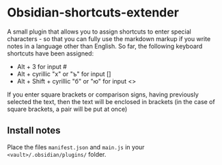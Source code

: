# Obsidian-shortcuts-extender

A small plugin that allows you to assign shortcuts to enter special characters - so that you can fully use the markdown markup if you write notes in a language other than English.
So far, the following keyboard shortcuts have been assigned:
- Alt + 3 for input #
- Alt + cyrillic "х" or "ъ" for input []
- Alt + Shift + cyrillic "б" or "ю" for input <>

If you enter square brackets or comparison signs, having previously selected the text, then the text will be enclosed in brackets (in the case of square brackets, a pair will be put at once)


## Install notes

Place the files `manifest.json` and `main.js` in your `<vault>/.obsidian/plugins/` folder.
